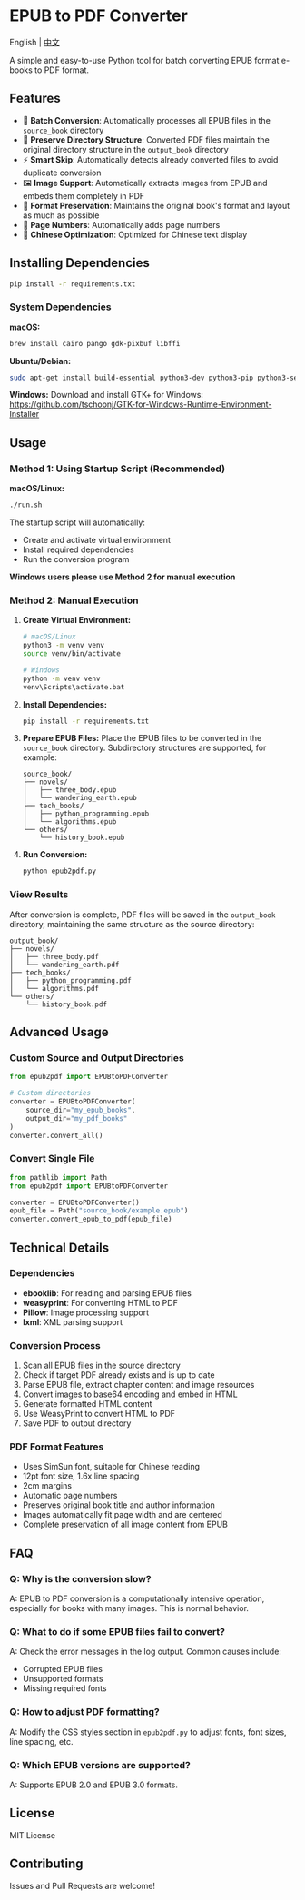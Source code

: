 # EPUB to PDF Converter

English | [中文](README.md)

A simple and easy-to-use Python tool for batch converting EPUB format e-books to PDF format.

## Features

- 🔄 **Batch Conversion**: Automatically processes all EPUB files in the `source_book` directory
- 📁 **Preserve Directory Structure**: Converted PDF files maintain the original directory structure in the `output_book` directory
- ⚡ **Smart Skip**: Automatically detects already converted files to avoid duplicate conversion
- 🖼️ **Image Support**: Automatically extracts images from EPUB and embeds them completely in PDF
- 📖 **Format Preservation**: Maintains the original book's format and layout as much as possible
- 📄 **Page Numbers**: Automatically adds page numbers
- 🎨 **Chinese Optimization**: Optimized for Chinese text display

## Installing Dependencies

```bash
pip install -r requirements.txt
```

### System Dependencies

**macOS:**
```bash
brew install cairo pango gdk-pixbuf libffi
```

**Ubuntu/Debian:**
```bash
sudo apt-get install build-essential python3-dev python3-pip python3-setuptools python3-wheel python3-cffi libcairo2 libpango-1.0-0 libpangocairo-1.0-0 libgdk-pixbuf2.0-0 libffi-dev shared-mime-info
```

**Windows:**
Download and install GTK+ for Windows: https://github.com/tschoonj/GTK-for-Windows-Runtime-Environment-Installer

## Usage

### Method 1: Using Startup Script (Recommended)

**macOS/Linux:**
```bash
./run.sh
```

The startup script will automatically:
- Create and activate virtual environment
- Install required dependencies
- Run the conversion program

**Windows users please use Method 2 for manual execution**

### Method 2: Manual Execution

1. **Create Virtual Environment:**
   ```bash
   # macOS/Linux
   python3 -m venv venv
   source venv/bin/activate
   
   # Windows
   python -m venv venv
   venv\Scripts\activate.bat
   ```

2. **Install Dependencies:**
   ```bash
   pip install -r requirements.txt
   ```

3. **Prepare EPUB Files:**
   Place the EPUB files to be converted in the `source_book` directory. Subdirectory structures are supported, for example:

   ```
   source_book/
   ├── novels/
   │   ├── three_body.epub
   │   └── wandering_earth.epub
   ├── tech_books/
   │   ├── python_programming.epub
   │   └── algorithms.epub
   └── others/
       └── history_book.epub
   ```

4. **Run Conversion:**
   ```bash
   python epub2pdf.py
   ```

### View Results

After conversion is complete, PDF files will be saved in the `output_book` directory, maintaining the same structure as the source directory:

```
output_book/
├── novels/
│   ├── three_body.pdf
│   └── wandering_earth.pdf
├── tech_books/
│   ├── python_programming.pdf
│   └── algorithms.pdf
└── others/
    └── history_book.pdf
```

## Advanced Usage

### Custom Source and Output Directories

```python
from epub2pdf import EPUBtoPDFConverter

# Custom directories
converter = EPUBtoPDFConverter(
    source_dir="my_epub_books",
    output_dir="my_pdf_books"
)
converter.convert_all()
```

### Convert Single File

```python
from pathlib import Path
from epub2pdf import EPUBtoPDFConverter

converter = EPUBtoPDFConverter()
epub_file = Path("source_book/example.epub")
converter.convert_epub_to_pdf(epub_file)
```

## Technical Details

### Dependencies

- **ebooklib**: For reading and parsing EPUB files
- **weasyprint**: For converting HTML to PDF
- **Pillow**: Image processing support
- **lxml**: XML parsing support

### Conversion Process

1. Scan all EPUB files in the source directory
2. Check if target PDF already exists and is up to date
3. Parse EPUB file, extract chapter content and image resources
4. Convert images to base64 encoding and embed in HTML
5. Generate formatted HTML content
6. Use WeasyPrint to convert HTML to PDF
7. Save PDF to output directory

### PDF Format Features

- Uses SimSun font, suitable for Chinese reading
- 12pt font size, 1.6x line spacing
- 2cm margins
- Automatic page numbers
- Preserves original book title and author information
- Images automatically fit page width and are centered
- Complete preservation of all image content from EPUB

## FAQ

### Q: Why is the conversion slow?
A: EPUB to PDF conversion is a computationally intensive operation, especially for books with many images. This is normal behavior.

### Q: What to do if some EPUB files fail to convert?
A: Check the error messages in the log output. Common causes include:
- Corrupted EPUB files
- Unsupported formats
- Missing required fonts

### Q: How to adjust PDF formatting?
A: Modify the CSS styles section in `epub2pdf.py` to adjust fonts, font sizes, line spacing, etc.

### Q: Which EPUB versions are supported?
A: Supports EPUB 2.0 and EPUB 3.0 formats.

## License

MIT License

## Contributing

Issues and Pull Requests are welcome!
